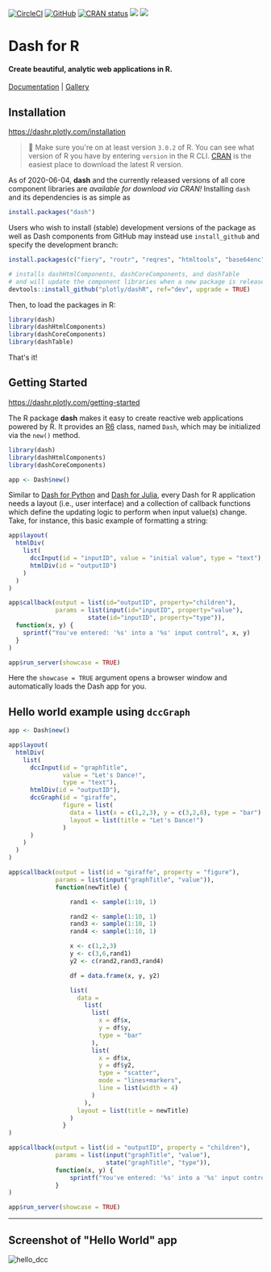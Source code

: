 [![CircleCI](https://circleci.com/gh/plotly/dashR/tree/master.svg?style=svg)](https://circleci.com/gh/plotly/dashR/tree/master)
[![GitHub](https://img.shields.io/github/license/plotly/dashR.svg?color=dark-green)](https://github.com/plotly/dashR/blob/master/LICENSE)
[![CRAN status](https://www.r-pkg.org/badges/version-ago/dash)](https://cran.r-project.org/web/packages/dash/index.html)
[![](http://cranlogs.r-pkg.org/badges/grand-total/dash)](https://cran.r-project.org/package=dash)
[![](https://cranlogs.r-pkg.org/badges/dash)](https://cran.r-project.org/package=dash)

# Dash for R

#### Create beautiful, analytic web applications in R.

[Documentation](https://dashr.plotly.com/) | [Gallery](https://dash-gallery.plotly.host/Portal/)

## Installation

<https://dashr.plotly.com/installation>

> 🛑 Make sure you're on at least version `3.0.2` of R. You can see what version of R you have by entering `version` in the R CLI. [CRAN](https://cran.r-project.org/bin/) is the easiest place to download the latest R version.

As of 2020-06-04, **dash** and the currently released versions of all core component libraries are _available for download via CRAN!_ Installing `dash` and its dependencies is as simple as

```r
install.packages("dash")
```

Users who wish to install (stable) development versions of the package as well as Dash components from GitHub may instead use `install_github` and specify the development branch:

```r
install.packages(c("fiery", "routr", "reqres", "htmltools", "base64enc", "plotly", "mime", "crayon", "devtools"))

# installs dashHtmlComponents, dashCoreComponents, and dashTable
# and will update the component libraries when a new package is released
devtools::install_github("plotly/dashR", ref="dev", upgrade = TRUE)
```

Then, to load the packages in R:

```r
library(dash)
library(dashHtmlComponents)
library(dashCoreComponents)
library(dashTable)
```

That's it!

## Getting Started

<https://dashr.plotly.com/getting-started>

The R package **dash** makes it easy to create reactive web applications powered by R. It provides an [R6](https://cran.r-project.org/web/packages/R6/index.html) class, named `Dash`, which may be initialized via the `new()` method.

```r
library(dash)
library(dashHtmlComponents)
library(dashCoreComponents)

app <- Dash$new()
```

Similar to [Dash for Python](https://github.com/plotly/dash) and [Dash for Julia](https://github.com/plotly/Dash.jl), every Dash for R application needs a layout (i.e., user interface) and a collection of callback functions which define the updating logic to perform when input value(s) change. Take, for instance, this basic example of formatting a string:

```r
app$layout(
  htmlDiv(
    list(
      dccInput(id = "inputID", value = "initial value", type = "text"),
      htmlDiv(id = "outputID")
    )
  )
)

app$callback(output = list(id="outputID", property="children"),
             params = list(input(id="inputID", property="value"),
                      state(id="inputID", property="type")),
  function(x, y) {
    sprintf("You've entered: '%s' into a '%s' input control", x, y)
  }
)

app$run_server(showcase = TRUE)
```

Here the `showcase = TRUE` argument opens a browser window and automatically loads the Dash app for you.

## Hello world example using `dccGraph`

```r
app <- Dash$new()

app$layout(
  htmlDiv(
    list(
      dccInput(id = "graphTitle",
               value = "Let's Dance!",
               type = "text"),
      htmlDiv(id = "outputID"),
      dccGraph(id = "giraffe",
               figure = list(
                 data = list(x = c(1,2,3), y = c(3,2,8), type = "bar"),
                 layout = list(title = "Let's Dance!")
               )
      )
    )
  )
)

app$callback(output = list(id = "giraffe", property = "figure"),
             params = list(input("graphTitle", "value")),
             function(newTitle) {

                 rand1 <- sample(1:10, 1)

                 rand2 <- sample(1:10, 1)
                 rand3 <- sample(1:10, 1)
                 rand4 <- sample(1:10, 1)

                 x <- c(1,2,3)
                 y <- c(3,6,rand1)
                 y2 <- c(rand2,rand3,rand4)

                 df = data.frame(x, y, y2)

                 list(
                   data =
                     list(
                       list(
                         x = df$x,
                         y = df$y,
                         type = "bar"
                       ),
                       list(
                         x = df$x,
                         y = df$y2,
                         type = "scatter",
                         mode = "lines+markers",
                         line = list(width = 4)
                       )
                     ),
                   layout = list(title = newTitle)
                 )
               }
)

app$callback(output = list(id = "outputID", property = "children"),
             params = list(input("graphTitle", "value"),
                           state("graphTitle", "type")),
             function(x, y) {
                 sprintf("You've entered: '%s' into a '%s' input control", x, y)
             }
)

app$run_server(showcase = TRUE)
```

---

## Screenshot of "Hello World" app

![hello_dcc](https://user-images.githubusercontent.com/9809798/55428329-df18be80-5556-11e9-8d21-c55250621cd6.gif)
